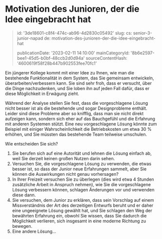 Motivation des Junioren, der die Idee eingebracht hat
=====================================================

> id: '3de18601-c8f4-474c-ab96-4d2830c05492'
> slug:
> 	cs: senior-3-junior-napad
> 	de: motivation-des-junioren-der-die-idee-eingebracht-hat
> 
> publicationDate: '2023-02-11 14:10:00'
> mainCategoryId: '8b6e2597-bee1-45d5-b0bf-48ccb2d0d94a'
> sourceContentHash: '4600619f58f28b447b902553fee70fc1'

Ein jüngerer Kollege kommt mit einer Idee zu Ihnen, wie man die bestehende Funktionalität in dem System, das Sie gemeinsam entwickeln, überarbeiten/verbessern kann. Sie sind sehr froh, dass er versucht, über die Dinge nachzudenken, und Sie loben ihn auf jeden Fall dafür, dass er diese Möglichkeit in Erwägung zieht.

Während der Analyse stellen Sie fest, dass die vorgeschlagene Lösung nicht besser ist als die bestehende und sogar Designprobleme enthält. Leider sind diese Probleme aber so knifflig, dass man sie nicht direkt aufzeigen kann, sondern sich eher auf das Bauchgefühl und die Erfahrung mit anderen Systemen stützt. Eine neu vorgeschlagene Lösung könnte zum Beispiel mit einiger Wahrscheinlichkeit die Betriebskosten um etwa 30 % erhöhen, und Sie müssten das bestehende Team teilweise umschulen.

Wie entscheiden Sie sich?

1. Sie berufen sich auf eine Autorität und lehnen die Lösung einfach ab, weil Sie derzeit keinen großen Nutzen darin sehen.
2. Versuchen Sie, die vorgeschlagene Lösung zu verwenden, die etwas besser ist, so dass der Junior neue Erfahrungen sammelt, aber Sie können die Auswirkungen nicht genau vorhersagen?
3. In Ihrer Freizeit versuchen Sie zu überlegen (dies wird etwa 4 Stunden zusätzliche Arbeit in Anspruch nehmen), wie Sie die vorgeschlagene Lösung verbessern können, schlagen Änderungen vor und verwenden diese dann.
4. Sie versuchen, dem Junior zu erklären, dass sein Vorschlag auf einem Missverständnis der Art des derzeitigen Entwurfs beruht und er daher eine ungeeignete Lösung gewählt hat, und Sie schlagen den Weg der bewährten Erfahrung ein, obwohl Sie wissen, dass Sie dadurch die Möglichkeit verlieren, sich insgesamt in eine moderne Richtung zu bewegen.
5. Eine andere Lösung...
